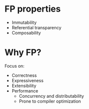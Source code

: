 
# FP properties
- Immutability
- Referential transparency 
- Composability

# Why FP?
Focus on:
- Correctness
- Expressiveness
- Extensibility
- Performance
    - Concurrency and distributability
    - Prone to compiler optimization